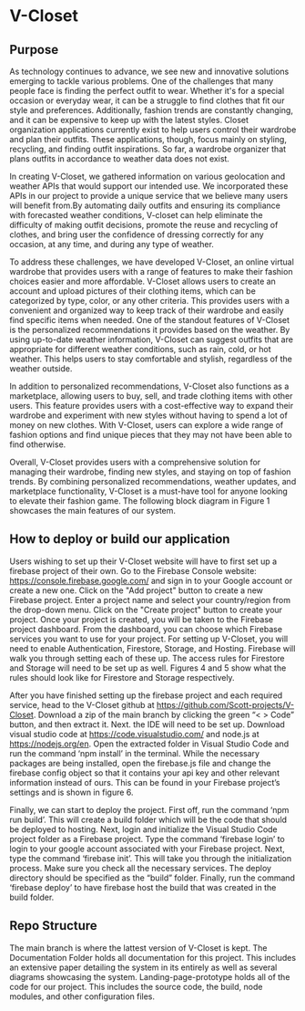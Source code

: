 # V-Closet

## Purpose
As technology continues to advance, we see new and innovative solutions emerging to tackle various problems. One of the challenges that many people face is finding the perfect outfit to wear. Whether it's for a special occasion or everyday wear, it can be a struggle to find clothes that fit our style and preferences. Additionally, fashion trends are constantly changing, and it can be expensive to keep up with the latest styles. Closet organization applications currently exist to help users control their wardrobe and plan their outfits. These applications, though, focus mainly on styling, recycling, and finding outfit inspirations. So far, a wardrobe organizer that plans outfits in accordance to weather data does not exist.

In creating V-Closet, we gathered information on various geolocation and weather APIs that would support our intended use. We incorporated these APIs in our project to provide a unique service that we believe many users will benefit from.By automating daily outfits and ensuring its compliance with forecasted weather conditions, V-closet can help eliminate the difficulty of making outfit decisions, promote the reuse and recycling of clothes, and bring user the confidence of dressing correctly for any occasion, at any time, and during any type of weather.

To address these challenges, we have developed V-Closet, an online virtual wardrobe that provides users with a range of features to make their fashion choices easier and more affordable. V-Closet allows users to create an account and upload pictures of their clothing items, which can be categorized by type, color, or any other criteria. This provides users with a convenient and organized way to keep track of their wardrobe and easily find specific items when needed.
One of the standout features of V-Closet is the personalized recommendations it provides based on the weather. By using up-to-date weather information, V-Closet can suggest outfits that are appropriate for different weather conditions, such as rain, cold, or hot weather. This helps users to stay comfortable and stylish, regardless of the weather outside.

In addition to personalized recommendations, V-Closet also functions as a marketplace, allowing users to buy, sell, and trade clothing items with other users. This feature provides users with a cost-effective way to expand their wardrobe and experiment with new styles without having to spend a lot of money on new clothes. With V-Closet, users can explore a wide range of fashion options and find unique pieces that they may not have been able to find otherwise.

Overall, V-Closet provides users with a comprehensive solution for managing their wardrobe, finding new styles, and staying on top of fashion trends. By combining personalized recommendations, weather updates, and marketplace functionality, V-Closet is a must-have tool for anyone looking to elevate their fashion game. The following block diagram in Figure 1 showcases the main features of our system.

## How to deploy or build our application

Users wishing to set up their V-Closet website will have to first set up a firebase project of their own. Go to the Firebase Console website: https://console.firebase.google.com/ and sign in to your Google account or create a new one. Click on the "Add project" button to create a new Firebase project. Enter a project name and select your country/region from the drop-down menu.
Click on the "Create project" button to create your project. Once your project is created, you will be taken to the Firebase project dashboard. From the dashboard, you can choose which Firebase services you want to use for your project. For setting up V-Closet, you will need to enable Authentication, Firestore, Storage, and Hosting. Firebase will walk you through setting each of these up. The access rules for Firestore and Storage will need to be set up as well. Figures 4 and 5 show what the rules should look like for Firestore and Storage respectively.

After you have finished setting up the firebase project and each required service, head to the V-Closet github at https://github.com/Scott-projects/V-Closet. Download a zip of the main branch by clicking the green “< > Code” button, and then extract it. Next. the IDE will need to be set up. Download visual studio code at https://code.visualstudio.com/ and node.js at https://nodejs.org/en. Open the extracted folder in Visual Studio Code and run the command ‘npm install’ in the terminal. While the necessary packages are being installed, open the firebase.js file and change the firebase config object so that it contains your api key and other relevant information instead of ours. This can be found in your Firebase project’s settings and is shown in figure 6.

Finally, we can start to deploy the project. First off, run the command ‘npm run build’. This will create a build folder which will be the code that should be deployed to hosting. Next, login and initialize the Visual Studio Code project folder as a Firebase project. Type the command ‘firebase login’ to login to your google account associated with your Firebase project. Next, type the command ‘firebase init’. This will take you through the initialization process. Make sure you check all the necessary services. The deploy directory should be specified as the “build” folder. Finally, run the command ‘firebase deploy’ to have firebase host the build that was created in the build folder. 

## Repo Structure

The main branch is where the lattest version of V-Closet is kept. The Documentation Folder holds all documentation for this project. This includes an extensive paper  detailing the system in its entirely as well as several diagrams showcasing the system. Landing-page-prototype holds all of the code for our project. This includes the source code, the build, node modules, and other configuration files. 
